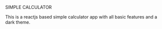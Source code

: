 SIMPLE CALCULATOR

This is a reactjs based simple calculator app with all basic features and a dark theme.